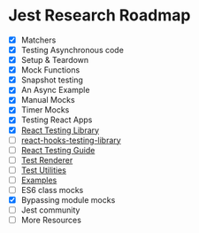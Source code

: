 # Jest Research Roadmap

- [x] Matchers
- [x] Testing Asynchronous code
- [x] Setup & Teardown
- [x] Mock Functions
- [x] Snapshot testing
- [x] An Async Example
- [x] Manual Mocks
- [x] Timer Mocks
- [x] Testing React Apps
- [x] [React Testing Library](https://testing-library.com/docs/react-testing-library/intro)
- [ ] [react-hooks-testing-library](https://github.com/testing-library/react-hooks-testing-library)
- [ ] [React Testing Guide](https://reactjs.org/docs/testing.html)
- [ ] [Test Renderer](https://reactjs.org/docs/test-renderer.html)
- [ ] [Test Utilities](https://reactjs.org/docs/test-utils.html)
- [ ] [Examples](https://github.com/facebook/jest/tree/master/examples)
- [ ] ES6 class mocks
- [x] Bypassing module mocks
- [ ] Jest community
- [ ] More Resources